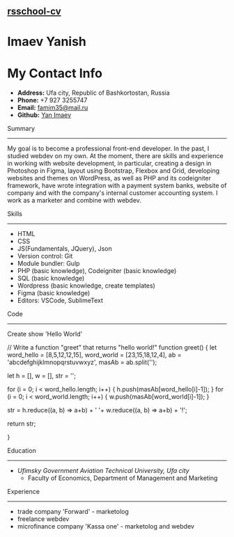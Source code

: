 [rsschool-cv](https://github.com/yan-imaev/rsschool-cv)
-------
Imaev Yanish
=============
My Contact Info
=============
- **Address:** Ufa city, Republic of Bashkortostan, Russia
- **Phone:** +7 927 3255747
- **Email:** famim35@mail.ru
- **Github:** [Yan Imaev](https://github.com/yan-imaev)

Summary
_________

My goal is to become a professional front-end developer. In the past, I studied webdev on my own. At the moment, there are skills and experience in working with website development, in particular, creating a design in Photoshop in Figma, layout using Bootstrap, Flexbox and Grid, developing websites and themes on WordPress, as well as PHP and its codeigniter framework, have wrote integration with a payment system banks, website of company and with the company's internal customer accounting system. I work as a marketer and combine with webdev.

Skills
__________
- HTML
- CSS
- JS(Fundamentals, JQuery), Json
- Version control: Git
- Module bundler: Gulp
- PHP (basic knowledge), Codeigniter (basic knowledge)
- SQL (basic knowledge)
- Wordpress (basic knowledge, create templates)
- Figma (basic knowledge)
- Editors: VSCode, SublimeText

Code
_________
Create show 'Hello World'
> 
// Write a function "greet" that returns "hello world!"
function greet() {
  let word_hello = [8,5,12,12,15],
      word_world = [23,15,18,12,4],
      ab = 'abcdefghijklmnopqrstuvwxyz',
      masAb = ab.split('');

  let h = [],
      w = [],
      str = '';

  for (i = 0; i < word_hello.length; i++) {
    h.push(masAb[word_hello[i]-1]);
  }
  for (i = 0; i < word_world.length; i++) {
    w.push(masAb[word_world[i]-1]);
  }

  str = h.reduce((a, b) => a+b) + ' '+ w.reduce((a, b) => a+b) + '!';
  
  return str;
  
} 
>

Education
_________
- *Ufimsky Government Aviation Technical University, Ufa city*
  - Faculty of Economics, Department of Management and Marketing

Experience
______
- trade company 'Forward' - marketolog
- freelance webdev
- microfinance company 'Kassa one' - marketolog and webdev